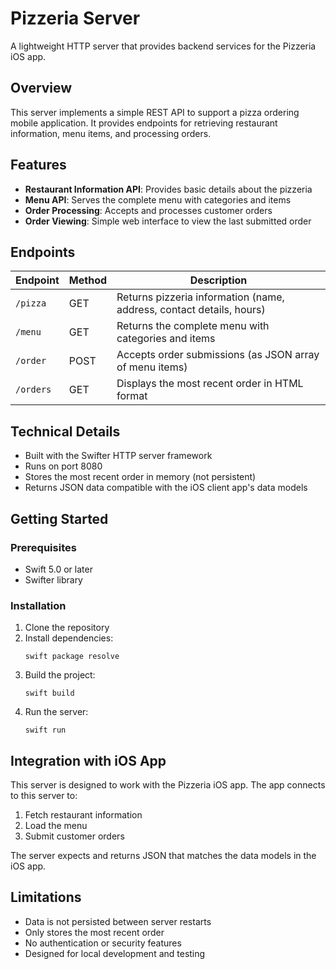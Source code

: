 # Pizzeria Server

A lightweight HTTP server that provides backend services for the Pizzeria iOS app.

## Overview

This server implements a simple REST API to support a pizza ordering mobile application. It provides endpoints for retrieving restaurant information, menu items, and processing orders.

## Features

- **Restaurant Information API**: Provides basic details about the pizzeria
- **Menu API**: Serves the complete menu with categories and items
- **Order Processing**: Accepts and processes customer orders
- **Order Viewing**: Simple web interface to view the last submitted order

## Endpoints

| Endpoint | Method | Description |
|----------|--------|-------------|
| `/pizza` | GET    | Returns pizzeria information (name, address, contact details, hours) |
| `/menu`  | GET    | Returns the complete menu with categories and items |
| `/order` | POST   | Accepts order submissions (as JSON array of menu items) |
| `/orders`| GET    | Displays the most recent order in HTML format |

## Technical Details

- Built with the Swifter HTTP server framework
- Runs on port 8080
- Stores the most recent order in memory (not persistent)
- Returns JSON data compatible with the iOS client app's data models

## Getting Started

### Prerequisites

- Swift 5.0 or later
- Swifter library

### Installation

1. Clone the repository
2. Install dependencies:
   ```
   swift package resolve
   ```
3. Build the project:
   ```
   swift build
   ```
4. Run the server:
   ```
   swift run
   ```

## Integration with iOS App

This server is designed to work with the Pizzeria iOS app. The app connects to this server to:

1. Fetch restaurant information
2. Load the menu
3. Submit customer orders

The server expects and returns JSON that matches the data models in the iOS app.

## Limitations

- Data is not persisted between server restarts
- Only stores the most recent order
- No authentication or security features
- Designed for local development and testing

